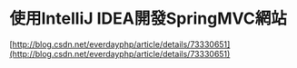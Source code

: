 # 使用IntelliJ IDEA開發SpringMVC網站
[http://blog.csdn.net/everdayphp/article/details/73330651](http://blog.csdn.net/everdayphp/article/details/73330651)
